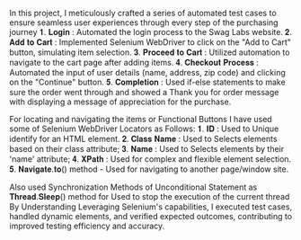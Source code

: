 
In this project, I meticulously crafted a series of automated test cases to ensure seamless user experiences through every step of the purchasing journey 
𝟏. 𝐋𝐨𝐠𝐢𝐧 : Automated the login process to the Swag Labs website.
𝟐. 𝐀𝐝𝐝 𝐭𝐨 𝐂𝐚𝐫𝐭 : Implemented Selenium WebDriver to click on the "Add to   Cart" button, simulating item selection.
𝟑. 𝐏𝐫𝐨𝐜𝐞𝐞𝐝 𝐭𝐨 𝐂𝐚𝐫𝐭 : Utilized automation to navigate to the cart page after adding items.
𝟒. 𝐂𝐡𝐞𝐜𝐤𝐨𝐮𝐭 𝐏𝐫𝐨𝐜𝐞𝐬𝐬 : Automated the input of user details (name, address, zip code) and clicking on the "Continue" button.
𝟓. 𝐂𝐨𝐦𝐩𝐥𝐞𝐭𝐢𝐨𝐧 : Used if-else statements to make sure the order went through and showed a Thank you for order message with displaying a message of appreciation for the purchase.

For locating and navigating the items or Functional Buttons I have used some of Selenium WebDriver Locators as Follows:
𝟏. 𝐈𝐃 : Used to Unique identify for an HTML element.
𝟐. 𝐂𝐥𝐚𝐬𝐬 𝐍𝐚𝐦𝐞 : Used to Selects elements based on their class attribute; 
𝟑. 𝐍𝐚𝐦𝐞 : Used to Selects elements by their 'name' attribute;
𝟒. 𝐗𝐏𝐚𝐭𝐡 : Used for complex and flexible element selection.
𝟓. 𝐍𝐚𝐯𝐢𝐠𝐚𝐭𝐞.𝐭𝐨() method - Used for navigating to another page/window site.

Also used Synchronization Methods of Unconditional Statement as 𝐓𝐡𝐫𝐞𝐚𝐝.𝐒𝐥𝐞𝐞𝐩() method for Used to stop the execution of the current thread
By Understanding Leveraging Selenium's capabilities, I executed test cases, handled dynamic elements, and verified expected outcomes, contributing to improved testing efficiency and accuracy. 






